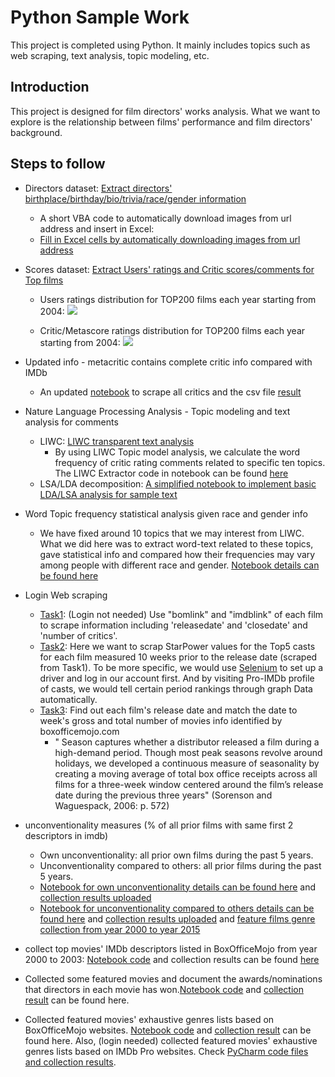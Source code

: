 # Python Sample Work

This project is completed using Python. It mainly includes topics such as web scraping, text analysis, topic modeling, etc.
## Introduction
This project is designed for film directors' works analysis. What we want to explore is the relationship between films' performance and film directors' background.

## Steps to follow
- Directors dataset: [Extract directors' birthplace/birthday/bio/trivia/race/gender information](https://github.com/aronbolun/Web_Scraping_Python/blob/master/web%20scrapping.ipynb)
  - A short VBA code to automatically download images from url address and insert in Excel:
  - [Fill in Excel cells by automatically downloading images from url address](https://github.com/aronbolun/Web_Scraping_Python/blob/master/VB%20fill%20in%20images%20through%20downloads.txt)

- Scores dataset: [Extract Users' ratings and Critic scores/comments for Top films](https://github.com/aronbolun/Web_Scraping_Python/blob/master/score_scraping.ipynb)
  - Users ratings distribution for TOP200 films each year starting from 2004:
  ![](https://github.com/aronbolun/Web_Scraping_Python/blob/master/Users.PNG)
  
  - Critic/Metascore ratings distribution for TOP200 films each year starting from 2004:
  ![](https://github.com/aronbolun/Web_Scraping_Python/blob/master/Critics.PNG)
- Updated info - metacritic contains complete critic info compared with IMDb
  - An updated [notebook](https://github.com/aronbolun/Web_Scraping_Python/blob/master/score_scraping_updated.ipynb) to scrape all critics and the csv file [result](https://github.com/aronbolun/Web_Scraping_Python/blob/master/scraping.csv)
  
 - Nature Language Processing Analysis - Topic modeling and text analysis for comments
    - LIWC: [LIWC transparent text analysis](https://www.cs.cmu.edu/~ylataus/files/TausczikPennebaker2010.pdf)
      - By using LIWC Topic model analysis, we calculate the word frequency of critic rating comments related to specific ten topics. The LIWC Extractor code in notebook can be found [here](https://github.com/aronbolun/Web_Scraping_Python/blob/master/LIWC%20implementation.ipynb)
    - LSA/LDA decomposition: [A simplified notebook to implement basic LDA/LSA analysis for sample text](https://github.com/aronbolun/Web_Scraping_Python/blob/master/Topic%20model%20analysis.ipynb)
- Word Topic frequency statistical analysis given race and gender info
  - We have fixed around 10 topics that we may interest from LIWC. What we did here was to extract word-text related to these topics, gave statistical info and compared how their frequencies may vary among people with different race and gender. [Notebook details can be found here](https://github.com/aronbolun/Web_Scraping_Python/blob/master/Word%20Topic%20frequency%20analysis.ipynb)

- Login Web scraping
  - [Task1](https://github.com/aronbolun/Web_Scraping_Python/blob/master/Log%20in%20Task/Data_scraping_log_in_related_task_Section1_.ipynb): (Login not needed) Use "bomlink" and "imdblink" of each film to scrape information including 'releasedate' and 'closedate' and 'number of critics'. 
  - [Task2](https://github.com/aronbolun/Web_Scraping_Python/blob/master/Log%20in%20Task/star_power_actor.ipynb): Here we want to scrap StarPower values for the Top5 casts for each film measured 10 weeks prior to the release date (scraped from Task1). To be more specific, we would use [Selenium](https://www.seleniumhq.org/) to set up a driver and log in our account first. And by visiting Pro-IMDb profile of casts, we would tell certain period rankings through graph Data automatically.
  - [Task3](https://github.com/aronbolun/Web_Scraping_Python/blob/master/Log%20in%20Task/seasonality_score_scraping_boxOffice.ipynb): Find out each film's release date and match the date to week's gross and total number of movies info identified by boxofficemojo.com
    - " Season captures whether a distributor released a film during a high-demand period. Though most peak seasons revolve around holidays, we developed a continuous measure of seasonality by creating a moving average of total box office receipts across all films for a three-week window centered around the film’s release date during the previous three years" (Sorenson and Waguespack, 2006: p. 572)

- unconventionality measures (% of all prior films with same first 2 descriptors in imdb)
  - Own unconventionality: all prior own films during the past 5 years.
  - Unconventionality compared to others: all prior films during the past 5 years.
  - [Notebook for own unconventionality details can be found here](https://github.com/aronbolun/Web_Scraping_Python/blob/master/Unconventional.ipynb) and [collection results uploaded](https://github.com/aronbolun/Web_Scraping_Python/blob/master/own%20unconventionality.csv)
  - [Notebook for unconventionality compared to others details can be found here](https://github.com/aronbolun/Web_Scraping_Python/blob/master/Others_unconventionality_collection.ipynb) and [collection results uploaded](https://github.com/aronbolun/Web_Scraping_Python/blob/master/result.csv) and [feature films genre collection from year 2000 to year 2015](https://github.com/aronbolun/Web_Scraping_Python/blob/master/feature%20films%20genre%20from%202000%20to%202015.zip)
- collect top movies' IMDb descriptors listed in BoxOfficeMojo from year 2000 to 2003: [Notebook code](https://github.com/aronbolun/Web_Scraping_Python/blob/master/Genre_descriptors_for_movies_from_2000_2003_Box_Office_Mojo.ipynb) and collection results can be found [here](https://github.com/aronbolun/Web_Scraping_Python/tree/master/Year%202000-2003%20top%20movies%20descriptors%20set)
- Collected some featured movies and document the awards/nominations that directors in each movie has won.[Notebook code](https://github.com/aronbolun/Web_Scraping_Python/blob/master/Awards_collection.ipynb) and [collection result](https://github.com/aronbolun/Web_Scraping_Python/blob/master/Test_Award_Director_result.csv) can be found here.
- Collected featured movies' exhaustive genres lists based on BoxOfficeMojo websites. [Notebook code](https://github.com/aronbolun/Web_Scraping_Python/blob/master/Feature_Movies_Genres_collection_BoxOfficeMojo.ipynb) and [collection result](https://github.com/aronbolun/Web_Scraping_Python/tree/master/BoxOfficeMojo%20Genre%20collection) can be found here. Also, (login needed) collected featured movies' exhaustive genres lists based on IMDb Pro websites. Check [PyCharm code files and collection results](https://github.com/aronbolun/Web_Scraping_Python/tree/master/IMDb%20Genre%20collection).





